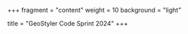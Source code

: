 +++
fragment = "content"
weight = 10
background = "light"

title = "GeoStyler Code Sprint 2024"
+++
